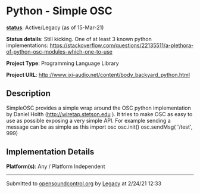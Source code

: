 # Python - Simple OSC

**[status](../implementation-status.html)**: Active/Legacy (as of 15-Mar-21)

**Status details**: 
Still kicking.  One of at least 3 known python implementations: https://stackoverflow.com/questions/22135511/a-plethora-of-python-osc-modules-which-one-to-use

**Project Type**: Programming Language Library

**Project URL**: <http://www.ixi-audio.net/content/body_backyard_python.html>

## Description

SimpleOSC provides a simple wrap around the OSC python implementation by Daniel Holth (http://wiretap.stetson.edu ). It tries to make OSC as easy to use as possible exposing a very simple API. For example sending a message can be as simple as this import osc osc.init() osc.sendMsg( '/test', 999)

## Implementation Details

**Platform(s)**: Any / Platform Independent

---
Submitted to [opensoundcontrol.org](https://opensoundcontrol.org) by [Legacy](legacy-site.html) at 2/24/21 12:33
